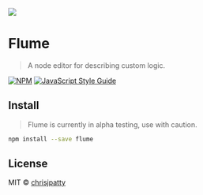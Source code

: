 ![](https://raw.githubusercontent.com/chrisjpatty/flume/master/logo.png?token=ADRZXI4TFKM3FXBEBQHQURK6QIJ6Q)

# Flume

> A node editor for describing custom logic.

[![NPM](https://img.shields.io/npm/v/node-editor.svg)](https://www.npmjs.com/package/node-editor) [![JavaScript Style Guide](https://img.shields.io/badge/code_style-standard-brightgreen.svg)](https://standardjs.com)

## Install

> Flume is currently in alpha testing, use with caution.

```bash
npm install --save flume
```

<!-- ## Usage

```jsx
import React, { Component } from 'react'

import MyComponent from 'node-editor'

class Example extends Component {
  render () {
    return (
      <MyComponent />
    )
  }
}
``` -->

## License

MIT © [chrisjpatty](https://github.com/chrisjpatty)
